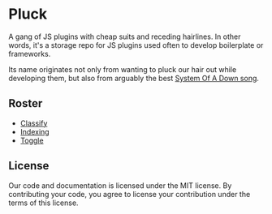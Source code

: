 # Pluck

A gang of JS plugins with cheap suits and receding hairlines. In other words, it's a storage repo for JS plugins used often to develop boilerplate or frameworks.

Its name originates not only from wanting to pluck our hair out while developing them, but also from arguably the best [System Of A Down song](www.youtube.com/watch?v=mXwLxcSniGw).


## Roster

* [Classify](#classify)
* [Indexing](#indexing)
* [Toggle](#toggle)


## License

Our code and documentation is licensed under the MIT license. By contributing your code, you agree to license your contribution under the terms of this license.
